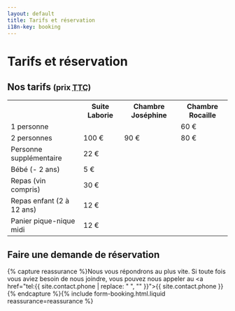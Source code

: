 ```yaml
---
layout: default
title: Tarifs et réservation
i18n-key: booking
---
```


# Tarifs et réservation

## Nos tarifs <small>(prix <abbr title="Toutes Taxes Comprises">TTC</abbr>)</small>

<table>
<tbody><tr>
<th></th>
<th>Suite Laborie</th>
<th>Chambre Joséphine</th>
<th>Chambre Rocaille</th>
</tr>
<tr>
<td>1 personne</td>
<td colspan="2"></td>
<td colspan="1">60 €</td>
</tr>
<tr>
<td>2 personnes</td>
<td>100 €</td>
<td>90 €</td>
<td>80 €</td>
</tr>
<tr>
<td>Personne supplémentaire</td>
<td colspan="2">22 €</td>
<td></td>
</tr>
<tr>
<td>Bébé (- 2 ans)</td>
<td colspan="3">5 €</td>
</tr>
<tr>
<td>Repas (vin compris)</td>
<td colspan="3">30 €</td>
</tr>
<tr>
<td>Repas enfant (2 à 12 ans)</td>
<td colspan="3">12 €</td>
</tr>
<tr>
<td>Panier pique-nique midi</td>
<td colspan="3">12 €</td>
</tr>
</tbody></table>

## Faire une demande de réservation

{% capture reassurance %}Nous vous répondrons au plus vite. Si toute fois vous aviez besoin de nous joindre, vous pouvez nous appeler au <a href="tel:{{ site.contact.phone | replace: " ", "" }}">{{ site.contact.phone }}</a>{% endcapture %}{% include form-booking.html.liquid reassurance=reassurance %}